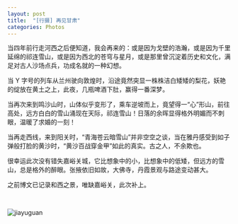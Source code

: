 ```yaml
---
layout: post
title:  "[行摄] 再见甘肃"
categories: Photos
---
```


当四年前行走河西之后便知道，我会再来的：或是因为戈壁的浩瀚，或是因为千里延绵的祁连雪山，或是因为西北的苍穹与星月，或是那里曾沉淀着历史和文化，满足对古人沙场点兵，功成名就的一种幻想。

当 Y 字号的列车从兰州驶向敦煌时，沿途竟然突显一株株洁白矮矮的梨花，妖艳的绽放在黄土之上，此夜，几瓶啤酒下肚，赢得一番深梦。

当再次来到鸣沙山时，山体似乎变形了，乘车逆坡而上，竟望得一“心”形山，前往高处，远方白白的雪山涌现在天际，祁连雪山！日落的余晖显得格外明媚而不刺眼，温暖了求婚的一刻！

当再走西线，来到阳关时，“青海苍云暗雪山”并非空空之谈，当在雅丹感受到如子弹般打脸的黄沙时，“黄沙百战穿金甲”如此的真实。古之人，不余欺也。

很幸运此次没有错失嘉峪关城，它比想象中的小，比想象中的低矮，但远方的雪山，总是格外的醉眼。张掖依旧如故，大佛寺，丹霞景观与路途变动甚大。

之前博文已记录和西之景，唯缺嘉峪关，此次补上。

&nbsp;
&nbsp;

![jiayuguan](http://wsfdl.oss-cn-qingdao.aliyuncs.com/IMG_1599.jpg)
